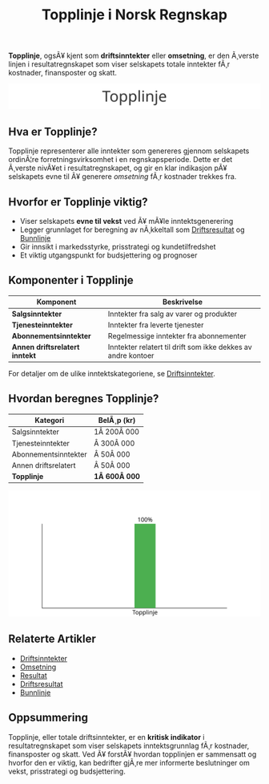 ﻿---
title: "Topplinje i Norsk Regnskap"
meta_title: "Topplinje i Norsk Regnskap"
meta_description: '**Topplinje**, ogsÃ¥ kjent som **driftsinntekter** eller **omsetning**, er den Ã¸verste linjen i resultatregnskapet som viser selskapets totale inntekter fÃ¸r k...'
slug: topplinje
type: blog
layout: pages/single
---

**Topplinje**, ogsÃ¥ kjent som **driftsinntekter** eller **omsetning**, er den Ã¸verste linjen i resultatregnskapet som viser selskapets totale inntekter fÃ¸r kostnader, finansposter og skatt.

![Illustrasjon av Topplinje](topplinje-image.svg)

## Hva er Topplinje?

Topplinje representerer alle inntekter som genereres gjennom selskapets ordinÃ¦re forretningsvirksomhet i en regnskapsperiode. Dette er det Ã¸verste nivÃ¥et i resultatregnskapet, og gir en klar indikasjon pÃ¥ selskapets evne til Ã¥ generere *omsetning* fÃ¸r kostnader trekkes fra.

## Hvorfor er Topplinje viktig?

- Viser selskapets **evne til vekst** ved Ã¥ mÃ¥le inntektsgenerering
- Legger grunnlaget for beregning av nÃ¸kkeltall som [Driftsresultat](/blogs/regnskap/hva-er-driftsresultat "Hva er Driftsresultat? Beregning og NÃ¸kkeltall") og [Bunnlinje](/blogs/regnskap/bunnlinje "Bunnlinje i Norsk Regnskap: Definisjon, Beregning og Eksempler")
- Gir innsikt i markedsstyrke, prisstrategi og kundetilfredshet
- Et viktig utgangspunkt for budsjettering og prognoser

## Komponenter i Topplinje

| Komponent              | Beskrivelse                                                      |
|------------------------|------------------------------------------------------------------|
| **Salgsinntekter**     | Inntekter fra salg av varer og produkter                         |
| **Tjenesteinntekter**  | Inntekter fra leverte tjenester                                  |
| **Abonnementsinntekter**| Regelmessige inntekter fra abonnementer                          |
| **Annen driftsrelatert inntekt** | Inntekter relatert til drift som ikke dekkes av andre kontoer |

For detaljer om de ulike inntektskategoriene, se [Driftsinntekter](/blogs/regnskap/hva-er-driftsinntekter "Hva er Driftsinntekter? Komplett Guide til Driftsinntekter i Regnskap").

## Hvordan beregnes Topplinje?

| Kategori               | BelÃ¸p (kr)                                                      |
|------------------------|-----------------------------------------------------------------|
| Salgsinntekter         | 1Â 200Â 000                                                       |
| Tjenesteinntekter      |  Â 300Â 000                                                       |
| Abonnementsinntekter   |   Â 50Â 000                                                       |
| Annen driftsrelatert   |   Â 50Â 000                                                       |
| **Topplinje**           | **1Â 600Â 000**                                                   |

![Eksempel pÃ¥ Topplinje](topplinje-eksempel.svg)

## Relaterte Artikler

* [Driftsinntekter](/blogs/regnskap/hva-er-driftsinntekter "Hva er Driftsinntekter? Komplett Guide til Driftsinntekter i Regnskap")
* [Omsetning](/blogs/regnskap/hva-er-omsetning "Hva er Omsetning? Komplett Guide til Omsetning i Regnskap og Skatt")
* [Resultat](/blogs/regnskap/resultat "Resultat i Norsk Regnskap: Definisjon, Typer og Eksempler")
* [Driftsresultat](/blogs/regnskap/hva-er-driftsresultat "Hva er Driftsresultat? Beregning og NÃ¸kkeltall")
* [Bunnlinje](/blogs/regnskap/bunnlinje "Bunnlinje i Norsk Regnskap: Definisjon, Beregning og Eksempler")

## Oppsummering

Topplinje, eller totale driftsinntekter, er en **kritisk indikator** i resultatregnskapet som viser selskapets inntektsgrunnlag fÃ¸r kostnader, finansposter og skatt. Ved Ã¥ forstÃ¥ hvordan topplinjen er sammensatt og hvorfor den er viktig, kan bedrifter gjÃ¸re mer informerte beslutninger om vekst, prisstrategi og budsjettering.





